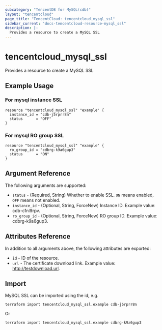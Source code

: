 ```yaml
---
subcategory: "TencentDB for MySQL(cdb)"
layout: "tencentcloud"
page_title: "TencentCloud: tencentcloud_mysql_ssl"
sidebar_current: "docs-tencentcloud-resource-mysql_ssl"
description: |-
  Provides a resource to create a MySQL SSL
---
```


# tencentcloud_mysql_ssl

Provides a resource to create a MySQL SSL

## Example Usage

### For mysql instance SSL

```hcl
resource "tencentcloud_mysql_ssl" "example" {
  instance_id = "cdb-j5rprr8n"
  status      = "OFF"
}
```

### For mysql RO group SSL

```hcl
resource "tencentcloud_mysql_ssl" "example" {
  ro_group_id = "cdbrg-k9a6gup3"
  status      = "ON"
}
```

## Argument Reference

The following arguments are supported:

* `status` - (Required, String) Whether to enable SSL. `ON` means enabled, `OFF` means not enabled.
* `instance_id` - (Optional, String, ForceNew) Instance ID. Example value: cdb-c1nl9rpv.
* `ro_group_id` - (Optional, String, ForceNew) RO group ID. Example value: cdbrg-k9a6gup3.

## Attributes Reference

In addition to all arguments above, the following attributes are exported:

* `id` - ID of the resource.
* `url` - The certificate download link. Example value: http://testdownload.url.



## Import

MySQL SSL can be imported using the id, e.g.

```
terraform import tencentcloud_mysql_ssl.example cdb-j5rprr8n
```

Or

```
terraform import tencentcloud_mysql_ssl.example cdbrg-k9a6gup3
```


